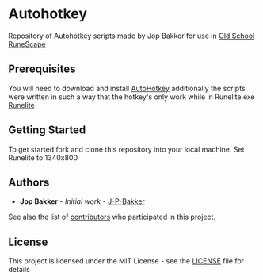 # Autohotkey
Repository of Autohotkey scripts made by Jop Bakker for use in [Old School RuneScape](https://oldschool.runescape.com/)

## Prerequisites

You will need to download and install [AutoHotkey](https://www.autohotkey.com/) additionally the scripts were written in such a way that the hotkey's only work while in Runelite.exe [Runelite](https://runelite.net/)

## Getting Started

To get started fork and clone this repository into your local machine.
Set Runelite to 1340x800


## Authors

* **Jop Bakker** - *Initial work* - [J-P-Bakker](https://github.com/J-P-Bakker)

See also the list of [contributors](https://github.com/J-P-Bakker/TC-ahk/graphs/contributors) who participated in this project.

## License

This project is licensed under the MIT License - see the [LICENSE](LICENSE) file for details
